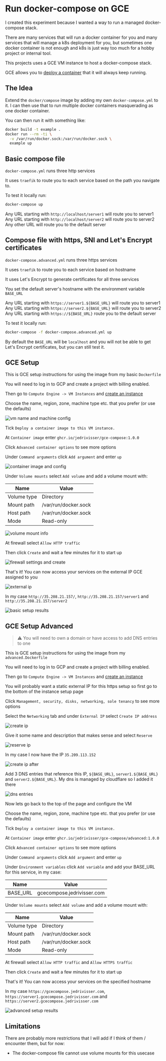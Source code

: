 # Run docker-compose on GCE

I created this experiment because I wanted a way to run a managed docker-compose stack.

There are many services that will run a docker container for you and many services that will manage a k8s deployment for you, but sometimes one docker container is not enough and k8s is just way too much for a hobby project or internal tool.

This projects uses a GCE VM instance to host a docker-compose stack.

GCE allows you to [deploy a container][deploy-container] that it will always keep running.

## The Idea

Extend the `docker/compose` image by adding my own `docker-compose.yml` to it. I can then use that to run multiple docker containers masquerading as one docker container.

You can then run it with something like:

```sh
docker build -t example .
docker run --rm -ti \
  -v /var/run/docker.sock:/var/run/docker.sock \
  example up
```

## Basic compose file

`docker-compose.yml` runs three http services

It uses `traefik` to route you to each service based on the path you navigate to.

To test it locally run:

```sh
docker-compose up
```

Any URL starting with `http://localhost/server1` will route you to server1  
Any URL starting with `http://localhost/server2` will route you to server2  
Any other URL will route you to the default server

## Compose file with https, SNI and Let's Encrypt certificates

`docker-compose.advanced.yml` runs three https services

It uses `traefik` to route you to each service based on hostname

It uses Let's Encrypt to generate certificates for all three services

You set the default server's hostname with the environment variable `BASE_URL`

Any URL starting with `https://server1.${BASE_URL}` will route you to server1  
Any URL starting with `https://server2.${BASE_URL}` will route you to server2  
Any URL starting with `https://${BASE_URL}` route you to the default server

To test it locally run:

```sh
docker-compose -f docker-compose.advanced.yml up
```

By default the `BASE_URL` will be `localhost` and you will not be able to get Let's Encrypt certificates, but you can still test it.

## GCE Setup

This is GCE setup instructions for using the image from my basic `Dockerfile`

You will need to log in to GCP and create a project with billing enabled.

Then go to `Compute Engine -> VM Instances` and [create an instance][create-instance]

Choose the name, region, zone, machine type etc. that you prefer (or use the defaults)

![vm name and machine config](./screenshots/name-machine.png)

Tick `Deploy a container image to this VM instance.`

At `Container image` enter `ghcr.io/jedrivisser/gce-compose:1.0.0`

Click `Advanced container options` to see more options

Under `Command arguments` click `Add argument` and enter `up`

![container image and config](./screenshots/container-image.png)

Under `Volume mounts` select `Add volume` and add a volume mount with:

| Name        | Value                |
| ----------- | -------------------- |
| Volume type | Directory            |
| Mount path  | /var/run/docker.sock |
| Host path   | /var/run/docker.sock |
| Mode        | Read-only            |

![volume mount info](./screenshots/volume-mounts.png)

At firewall select `Allow HTTP traffic`

Then click `Create` and wait a few minutes for it to start up

![firewall settings and create](./screenshots/firewall-create.png)

That's it! You can now access your services on the external IP GCE assigned to you

![external ip](./screenshots/external-ip.png)

In my case `http://35.208.21.157/`, `http://35.208.21.157/server1` and `http://35.208.21.157/server2`

![basic setup results](./screenshots/result-basic.png)

## GCE Setup Advanced

> ⚠️ You will need to own a domain or have access to add DNS entries to one

This is GCE setup instructions for using the image from my `advanced.Dockerfile`

You will need to log in to GCP and create a project with billing enabled.

Then go to `Compute Engine -> VM Instances` and [create an instance][create-instance]

You will probably want a static external IP for this https setup so first go to the bottom of the instance setup page

Click `Management, security, disks, networking, sole tenancy` to see more options

Select the `Networking` tab and under `External IP` select `Create IP address`

![create ip](./screenshots/create-ip.png)

Give it some name and description that makes sense and select `Reserve`

![reserve ip](./screenshots/reserve-ip.png)

In my case I now have the IP `35.209.113.152`

![create ip after](./screenshots/create-ip-after.png)

Add 3 DNS entries that reference this IP, `${BASE_URL}`, `server1.${BASE_URL}` and `server2.${BASE_URL}`. My dns is managed by cloudflare so I added it there

![dns entries](./screenshots/dns.png)

Now lets go back to the top of the page and configure the VM

Choose the name, region, zone, machine type etc. that you prefer (or use the defaults)

Tick `Deploy a container image to this VM instance.`

At `Container image` enter `ghcr.io/jedrivisser/gce-compose/advanced:1.0.0`

Click `Advanced container options` to see more options

Under `Command arguments` click `Add argument` and enter `up`

Under `Environment variables` click `Add variable` and add your BASE_URL for this service, in my case:

| Name     | Value                      |
| -------- | -------------------------- |
| BASE_URL | gcecompose.jedrivisser.com |

Under `Volume mounts` select `Add volume` and add a volume mount with:

| Name        | Value                |
| ----------- | -------------------- |
| Volume type | Directory            |
| Mount path  | /var/run/docker.sock |
| Host path   | /var/run/docker.sock |
| Mode        | Read-only            |

At firewall select `Allow HTTP traffic` and `Allow HTTPS traffic`

Then click `Create` and wait a few minutes for it to start up

That's it! You can now access your services on the specified hostname

In my case `https://gcecompose.jedrivisser.com`, `https://server1.gcecompose.jedrivisser.com` and `https://server2.gcecompose.jedrivisser.com`

![advanced setup results](./screenshots/result-advanced.png)

## Limitations

There are probably more restrictions that I will add if I think of them / encounter them, but for now:

- The docker-compose file cannot use volume mounts for this usecase

[deploy-container]: https://cloud.google.com/compute/docs/containers/deploying-containers
[create-instance]: https://console.cloud.google.com/compute/instancesAdd
